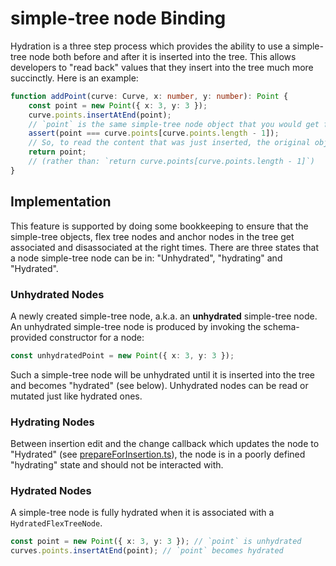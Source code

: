 # simple-tree node Binding

Hydration is a three step process which provides the ability to use a simple-tree node both before and after it is inserted into the tree.
This allows developers to "read back" values that they insert into the tree much more succinctly.
Here is an example:

```ts
function addPoint(curve: Curve, x: number, y: number): Point {
	const point = new Point({ x: 3, y: 3 });
	curve.points.insertAtEnd(point);
	// `point` is the same simple-tree node object that you would get from reading it off of its new parent in the tree:
	assert(point === curve.points[curve.points.length - 1]);
	// So, to read the content that was just inserted, the original object can be used and there is no need to read via the parent:
	return point;
	// (rather than: `return curve.points[curve.points.length - 1]`)
}
```

## Implementation

This feature is supported by doing some bookkeeping to ensure that the simple-tree objects,
flex tree nodes and anchor nodes in the tree get associated and disassociated at the right times.
There are three states that a node simple-tree node can be in: "Unhydrated", "hydrating" and "Hydrated".

### Unhydrated Nodes

A newly created simple-tree node, a.k.a. an **unhydrated** simple-tree node. An unhydrated simple-tree node is produced by invoking the schema-provided constructor for a node:

```ts
const unhydratedPoint = new Point({ x: 3, y: 3 });
```

Such a simple-tree node will be unhydrated until it is inserted into the tree and becomes "hydrated" (see below).
Unhydrated nodes can be read or mutated just like hydrated ones.

### Hydrating Nodes

Between insertion edit and the change callback which updates the node to "Hydrated" (see [prepareForInsertion.ts](../prepareForInsertion.ts)),
the node is in a poorly defined "hydrating" state and should not be interacted with.

### Hydrated Nodes

A simple-tree node is fully hydrated when it is associated with a `HydratedFlexTreeNode`.

```ts
const point = new Point({ x: 3, y: 3 }); // `point` is unhydrated
curves.points.insertAtEnd(point); // `point` becomes hydrated
```
